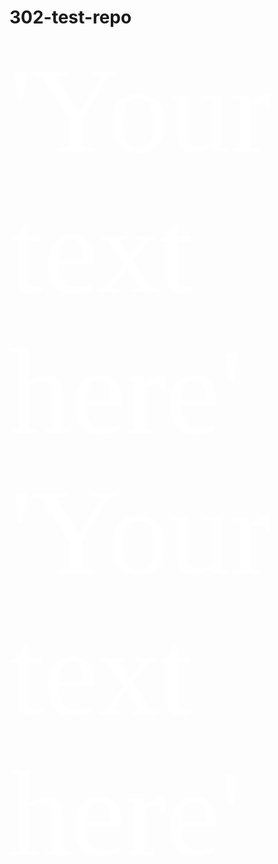 # 302-test-repo
<span style="color:#fff; font-family: 'Georgia'; font-size: 14em;">'Your text here'</span>
<span style="color:#fff; font-family: 'Lora'; font-size: 14em;">'Your text here'</span>

